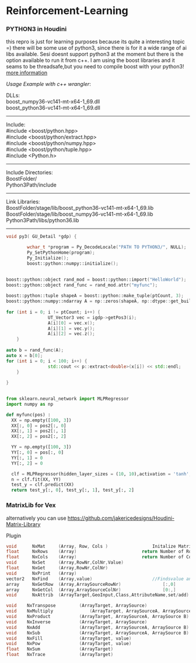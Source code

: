 # Reinforcement-Learning

### PYTHON3 in Houdini
this repro is just for learning purposes because its quite a interesting topic =) there will be some use of python3, since there is for it a wide range of ai libs available. 
Sesi doesnt support python3 at the moment but there is the option available to run
it from c++. I am using the boost libraries and it seams to be threadsafe,but you need to compile boost with your python3! [more information](https://www.boost.org/doc/libs/1_66_0/libs/python/doc/html/index.html)


*Usage Example with c++ wrangler*:

DLLs:   
boost_numpy36-vc141-mt-x64-1_69.dll    
boost_python36-vc141-mt-x64-1_69.dll
__________________________
Include:   
#include <boost/python.hpp>   
#include <boost/python/extract.hpp>  
#include <boost/python/numpy.hpp>   
#include <boost/python/tuple.hpp>    
#include <Python.h>   
__________________________
Include Directories:    
BoostFolder/   
Python3Path/include   
__________________________
Link Libraries:   
BoostFolder/stage/lib/boost_python36-vc141-mt-x64-1_69.lib  
BoostFolder/stage/lib/boost_numpy36-vc141-mt-x64-1_69.lib  
Python3Path/libs/python36.lib   
__________________________


```c++
void py3( GU_Detail *gdp) {

        wchar_t *program = Py_DecodeLocale("PATH TO PYTHON3/", NULL);
        Py_SetPythonHome(program);
        Py_Initialize();
        boost::python::numpy::initialize();

			
boost::python::object rand_mod = boost::python::import("HelloWorld");
boost::python::object rand_func = rand_mod.attr("myfunc");
			        
boost::python::tuple shapeA = boost::python::make_tuple(ptCount, 3);
boost::python::numpy::ndarray A = np::zeros(shapeA, np::dtype::get_builtin<double>());
				
for (int i = 0; i != ptCount; i++) {
                UT_Vector3 vec = igdp->getPos3(i);
                A[i][0] = vec.x();
                A[i][1] = vec.y();
                A[i][2] = vec.z();
    }
        
auto b = rand_func(A);
auto x = b[0];         
for (int i = 0; i < 100; i++) {
                std::cout << p::extract<double>(x[i]) << std::endl;
    } 
        
}
        
```
```python
from sklearn.neural_network import MLPRegressor
import numpy as np

def myfunc(pos) :
  XX = np.empty([100, 3])
  XX[:, 0] = pos2[:, 0]
  XX[:, 1] = pos2[:, 1]
  XX[:, 2] = pos2[:, 2]

  YY = np.empty([100, 3])
  YY[:, 0] = pos[:, 0]
  YY[:, 1] = 0
  YY[:, 2] = 0

  clf = MLPRegressor(hidden_layer_sizes = (10, 10),activation = 'tanh', solver = 'lbfgs')
  n = clf.fit(XX, YY)
  test_y = clf.predict(XX)
  return test_y[:, 0], test_y[:, 1], test_y[:, 2]

````






### MatrixLib for Vex  

alternatively you can use https://github.com/jakericedesigns/Houdini-Matrix-Library

Plugin
```c++
void      NxMat		(Array, Row, Cols )					Initalize Matrix
float     NxRows	(Array)							return Number of Rows Matrix
float     NxCols 	(Array)							return Number of Cols Matrix
void      NxSet		(Array,RowNr,ColNr,Value) 				
float     NxGet		(Array,RowNr,ColNr) 			
void   	  NxPrint	(Array)
vector2   NxFind	(Array,value) 						//Findsvalue and returns row col	
array 	  NxGetRow	(Array,ArraySourceRowNr) 				[:,0]
array 	  NxGetCol	(Array,ArraySourceColNr)				[0:,]
void      NxAttrib 	(ArrayTarget,GeoInput,Class,AttributeName,set/add)   	

void	NxTranspose			(ArrayTarget, ArraySource) 
void	NxMultiply  			(ArrayTarget, ArraySourceA, ArraySource B)   A * B
void	NxProduct			(ArrayTarget, ArraySourceA, ArraySource B)   hadmard product 
void	NxInverse			(ArrayTarget, ArraySource)
void	NxAdd				(ArrayTarget, ArraySourceA, ArraySource B)    A+B
void	NxSub				(ArrayTarget, ArraySourceA, ArraySource B)    A-B
void	NxFill				(ArrayTarget, value)
void  	NxPow				(ArrayTarget, value) 
float 	NxSum 				(ArrayTarget)            
float 	NxTrace				(ArrayTarget)	 
````
